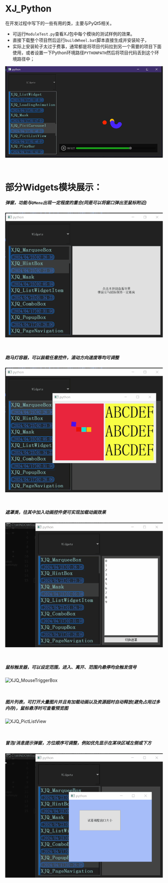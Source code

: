 
# XJ_Python

在开发过程中写下的一些有用的类，主要与PyQt5相关。

- 可运行``ModuleTest.py``查看XJ包中每个模块的测试样例的效果。
- 直接下载整个项目然后运行``buildWheel.bat``脚本直接生成并安装轮子，
- 实际上安装轮子太过于费事，通常都是将项目代码拉到另一个需要的项目下面使用，或者设置一下Python环境路径``PYTHONPATH``然后将项目代码丢到这个环境路径中；

![ModuleTest](./Preview/Preview-ModuleTest.png)


<br>

# 部分Widgets模块展示：

##### 弹窗，功能与``QMenu``出现一定程度的重合(同是可以将窗口弹出至鼠标附近)
![XJQ_HintBox](./Preview/Preview-XJQ_HintBox.gif)

<br>

##### 跑马灯容器，可以装载任意控件，滚动方向速度等均可调整
![XJQ_MarqueeBox](./Preview/Preview-XJQ_MarqueeBox.gif)

<br>

##### 遮罩类，往其中加入动画控件便可实现加载动画效果
![XJQ_Mask](./Preview/Preview-XJQ_Mask.gif)

<br>

##### 鼠标触发器，可以设定范围，进入、离开、范围内悬停均会触发信号
![XJQ_MouseTriggerBox](./Preview/Preview-XJQ_MouseTriggerBox.gif)

<br>

##### 图片列表，可打开大量图片并且有加载动画以及资源超时自动释放(避免占用过多内存)，鼠标悬浮时可查看预览图
![XJQ_PictListView](./Preview/Preview-XJQ_PictListView.gif)

<br>

##### 冒泡/消息提示弹窗，方位顺序可调整，例如优先显示在某块区域左侧或下方
![XJQ_PopupBox](./Preview/Preview-XJQ_PopupBox.gif)

<br>




